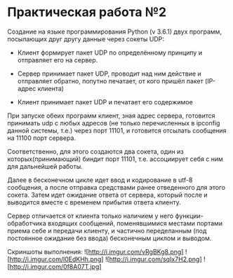 # Практическая работа №2

Создание на языке программирования Python (v 3.6.1) двух программ, посылающих друг другу данные через сокеты UDP:

* Клиент формирует пакет UDP по определённому принципу и отправляет его на сервер.

* Сервер принимает пакет UDP, проводит над ним действие и отправляет обратно, попутно печатает, от кого пришёл пакет (IP-адрес клиента)

* Клиент принимает пакет UDP и печатает его содержимое


При запуске обеих программ клиент, зная адрес сервера, готовится принимать udp с любых адресов (не только перечисленных в ipconfig данной системы, т.е.) через порт 11101, и готовится отсылать сообщения на 11100 порт сервера. 

Соответственно, для этого создаются два сокета, один из которых(принимающий) биндит порт 11101, т.е. ассоциирует себя с ним для дальнейшей работы.

Далее в бесконечном цикле идет ввод и кодирование в utf-8 сообщения, а после отправка средствами ранее отведенного для этого сокета. 
Затем идет ожидание ответа от сервера, который после и выводится вместе с временем прибытия ответа клиенту.

Сервер отличается от клиента только наличием у него функции-обработчика входящих сообщений, поменявшимися местами портами приема себе и передачи клиенту, и частично переделанным (под постоянное ожидание без ввода) бесконечным циклом и выводом.

Скриншоты выполнения:
![http://i.imgur.com/vRgBKg8.png]
![http://i.imgur.com/l0EdKHh.png]
![http://i.imgur.com/sqIx7H2.png]
![http://i.imgur.com/0f8A07T.jpg]
